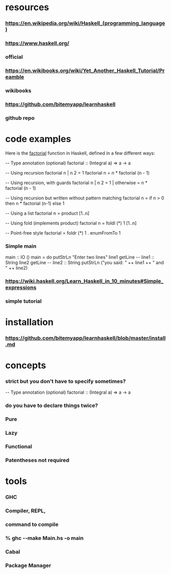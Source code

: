 # resources
### https://en.wikipedia.org/wiki/Haskell_(programming_language)
### https://www.haskell.org/
### official
### https://en.wikibooks.org/wiki/Yet_Another_Haskell_Tutorial/Preamble
### wikibooks
### https://github.com/bitemyapp/learnhaskell
### github repo
# code examples
Here is the [factorial](https://en.wikipedia.org/wiki/Factorial "Factorial") function in Haskell, defined in a few different ways:



-- Type annotation (optional)
factorial :: (Integral a) => a -> a

-- Using recursion
factorial n | n  2 = 1
factorial n = n * factorial (n - 1)

-- Using recursion, with guards
factorial n
  | n  2     = 1
  | otherwise = n * factorial (n - 1)

-- Using recursion but written without pattern matching
factorial n = if n > 0 then n * factorial (n-1) else 1

-- Using a list
factorial n = product [1..n]

-- Using fold (implements product)
factorial n = foldl (*) 1 [1..n]

-- Point-free style
factorial = foldr (*) 1 . enumFromTo 1


### Simple main
main :: IO ()
main = do
    putStrLn "Enter two lines"
    line1  getLine                                    -- line1 :: String
    line2  getLine                                    -- line2 :: String
    putStrLn ("you said: " ++ line1 ++ " and " ++ line2)
### https://wiki.haskell.org/Learn_Haskell_in_10_minutes#Simple_expressions
### simple tutorial
# installation
### https://github.com/bitemyapp/learnhaskell/blob/master/install.md
# concepts
### strict but you don't have to specify sometimes?
-- Type annotation (optional)
factorial :: (Integral a) => a -> a
### do you have to declare things twice?
### Pure
### Lazy
### Functional
### Patentheses not required
# tools
### GHC
### Compiler, REPL, 
### command to compile
### % ghc --make Main.hs -o main
### Cabal
### Package Manager
